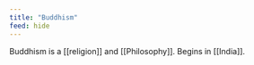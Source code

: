 ```yaml
---
title: "Buddhism"
feed: hide
---
```


Buddhism is a [[religion]] and [[Philosophy]]. Begins in [[India]]. 

